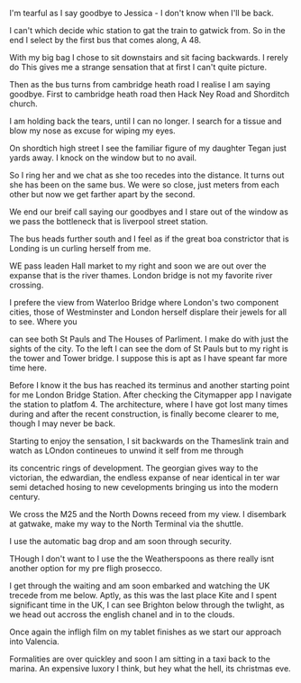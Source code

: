 I'm tearful as I say goodbye to Jessica - I don't know when I'll be back.

I can't which decide whic station to gat the train to gatwick from. So in the end I select by the first bus that comes along, A 48.

With my big bag I chose to sit downstairs and sit facing backwards. I rerely do  This gives me a strange sensation that at first I can't quite picture.

Then as the bus turns from cambridge heath road I realise I am saying goodbye. First to cambridge heath road then Hack Ney Road and Shorditch church.

I am holding back the tears, until I can no longer. I search for a tissue and blow my nose as excuse for wiping my eyes.

On shordtich high street I see the familiar figure of my daughter Tegan just yards away. I knock on the window but to no avail.

So I ring her and we chat as she too recedes into the distance. It turns out she has been on the same bus. We were so close, just meters from each other but now we get farther apart by the second.

We end our breif call saying our goodbyes and I stare out of the window as we pass the bottleneck that is liverpool street station.

The bus heads further south and I feel as if the great boa constrictor that is Londing is un curling herself from me.

WE pass leaden Hall market to my right and soon we are out over the expanse that is the river thames. London bridge is not my favorite river crossing.

I prefere the view from Waterloo Bridge where London's two component cities, those of Westminster and London herself displare their jewels for all to see. Where you

can see both St Pauls and The Houses of Parliment. I make do with just the sights of the city. To the left I can see the dom of St Pauls but to my right is the tower and Tower bridge. I suppose this is apt as I have speant far more time here.

Before I know it the bus has reached its terminus and another starting point for me London Bridge Station.
After checking the Citymapper app I navigate the station to platfom 4. The architecture, where I have got lost many times during and after the recent construction, is finally become clearer to me, though I may never be back.

Starting to enjoy the sensation, I sit backwards on the Thameslink train and watch as LOndon contineues to unwind it self from me through

its concentric rings of development. The georgian gives way to the victorian, the edwardian, the endless expanse of near identical in ter war semi detached hosing to new cevelopments bringing us into the modern century.

We cross the M25 and the North Downs receed from my view. I disembark at gatwake, make my way to the North Terminal via the shuttle.

I use the automatic bag drop and am soon through security.

THough I don't want to I use the the Weatherspoons as there really isnt another option for my pre fligh prosecco.

I get through the waiting and am soon embarked and watching the UK trecede from me below. Aptly, as this was the last place Kite and I spent significant time in the UK, I can see Brighton below through the twlight, as we head out accross the english chanel and in to the clouds.

Once again the infligh film on my tablet finishes as we start our approach into Valencia.

Formalities are over quickley and soon I am sitting in a taxi back to the marina. An expensive luxory I think, but hey what the hell, its christmas eve.







